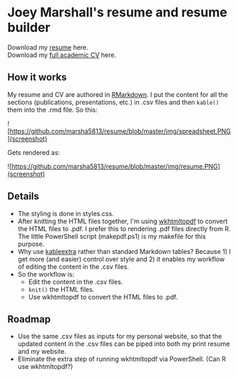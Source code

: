 # Joey Marshall's resume and resume builder
Download my [resume](resume.pdf) here.  
Download my [full academic CV](cv.pdf) here.  

## How it works
My resume and CV are authored in [RMarkdown](https://rmarkdown.rstudio.com/). I put the content for all the sections (publications, presentations, etc.) in .csv files and then ```kable()``` them into the .rmd file. So this:  

![https://github.com/marsha5813/resume/blob/master/img/spreadsheet.PNG](screenshot)

Gets rendered as:

![https://github.com/marsha5813/resume/blob/master/img/resume.PNG](screenshot)

## Details
* The styling is done in styles.css.
* After knitting the HTML files together, I'm using [wkhtmltopdf](https://wkhtmltopdf.org/) to convert the HTML files to .pdf. I prefer this to rendering .pdf files directly from R. The little PowerShell script (makepdf.ps1) is my makefile for this purpose.
* Why use [kableextra](https://github.com/haozhu233/kableExtra) rather than standard Markdown tables? Because 1) I get more (and easier) control over style and 2) it enables my workflow of editing the content in the .csv files.
* So the workflow is:
  * Edit the content in the .csv files.
  * ```knit()``` the HTML files.
  * Use wkhtmltopdf to convert the HTML files to .pdf.

## Roadmap
* Use the same .csv files as inputs for my personal website, so that the updated content in the .csv files can be piped into both my print resume and my website.
* Eliminate the extra step of running wkhtmltopdf via PowerShell. (Can R use wkhtmltopdf?)
